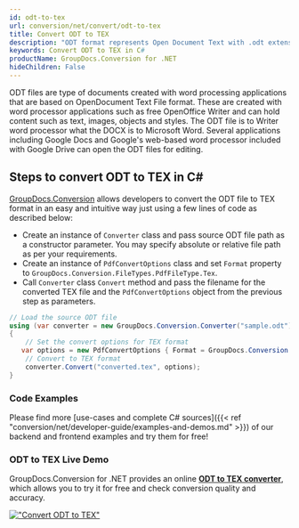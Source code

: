```yaml
---
id: odt-to-tex
url: conversion/net/convert/odt-to-tex
title: Convert ODT to TEX
description: "ODT format represents Open Document Text with .odt extension. Learn how to convert ODT to TEX file programmatically in C# language using GroupDocs.Conversion for .NET library."
keywords: Convert ODT to TEX in C#
productName: GroupDocs.Conversion for .NET
hideChildren: False
---
```


ODT files are type of documents created with word processing applications that are based on OpenDocument Text File format. These are created with word processor applications such as free OpenOffice Writer and can hold content such as text, images, objects and styles. The ODT file is to Writer word processor what the DOCX is to Microsoft Word. Several applications including Google Docs and Google's web-based word processor included with Google Drive can open the ODT files for editing.

## Steps to convert ODT to TEX in C#

[GroupDocs.Conversion](https://products.groupdocs.com/conversion/net) allows developers to convert the ODT file to TEX format in an easy and intuitive way just using a few lines of code as described below:

* Create an instance of `Converter` class and pass source ODT file path as a constructor parameter. You may specify absolute or relative file path as per your requirements. 
* Create an instance of `PdfConvertOptions` class and set `Format` property to `GroupDocs.Conversion.FileTypes.PdfFileType.Tex`.
* Call `Converter` class `Convert` method and pass the filename for the converted TEX file and the `PdfConvertOptions` object from the previous step as parameters.

```csharp
// Load the source ODT file
using (var converter = new GroupDocs.Conversion.Converter("sample.odt"))
{
    // Set the convert options for TEX format
   var options = new PdfConvertOptions { Format = GroupDocs.Conversion.FileTypes.PdfFileType.Tex };
    // Convert to TEX format
    converter.Convert("converted.tex", options);
}
```

### Code Examples

Please find more [use-cases and complete C# sources]({{< ref "conversion/net/developer-guide/examples-and-demos.md" >}}) of our backend and frontend examples and try them for free!

### ODT to TEX Live Demo

GroupDocs.Conversion for .NET provides an online [**ODT to TEX converter**](https://products.groupdocs.app/conversion/odt-to-tex), which allows you to try it for free and check conversion quality and accuracy.

[!["Convert ODT to TEX"](conversion/net/images/convert-to-tex/convert-odt-to-tex.png)](https://products.groupdocs.app/conversion/odt-to-tex)